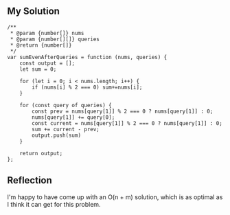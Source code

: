 ## My Solution

```
/**
 * @param {number[]} nums
 * @param {number[][]} queries
 * @return {number[]}
 */
var sumEvenAfterQueries = function (nums, queries) {
    const output = [];
    let sum = 0;

    for (let i = 0; i < nums.length; i++) {
        if (nums[i] % 2 === 0) sum+=nums[i];
    }

    for (const query of queries) {
        const prev = nums[query[1]] % 2 === 0 ? nums[query[1]] : 0;
        nums[query[1]] += query[0];
        const current = nums[query[1]] % 2 === 0 ? nums[query[1]] : 0;
        sum += current - prev;
        output.push(sum)
    }

    return output;
};

```

## Reflection

I'm happy to have come up with an O(n + m) solution, which is as optimal as I think it can get for this problem.
